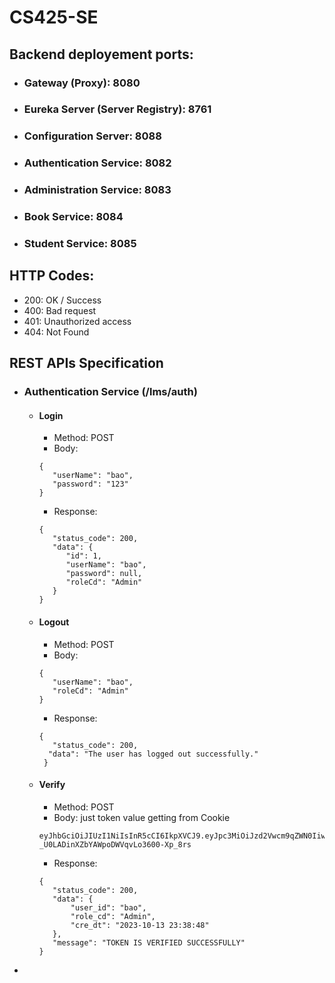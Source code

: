 # CS425-SE


## Backend deployement ports:
 - ### Gateway (Proxy): 8080
 - ### Eureka Server (Server Registry): 8761
 - ### Configuration Server: 8088
 - ### Authentication Service: 8082
 - ### Administration Service: 8083
 - ### Book Service: 8084
 - ### Student Service: 8085

## HTTP Codes:
 - 200: OK / Success
 - 400: Bad request
 - 401: Unauthorized access
 - 404: Not Found

## REST APIs Specification
 - ### Authentication Service (/lms/auth)
   - #### Login
     - Method: POST
     - Body:
     ```
     {
        "userName": "bao",
        "password": "123"
     }
     ```
     - Response:
     ```
     {
        "status_code": 200,
        "data": {
           "id": 1,
           "userName": "bao",
           "password": null,
           "roleCd": "Admin"
        }
     }
     ```
   - #### Logout
     - Method: POST
     - Body: 
     ```
     {
        "userName": "bao",
        "roleCd": "Admin"
     }
     ```
     - Response:
     ```
     {
        "status_code": 200,
       "data": "The user has logged out successfully."
      }
     ```
   - #### Verify
     - Method: POST
     - Body: just token value getting from Cookie
     ```
     eyJhbGciOiJIUzI1NiIsInR5cCI6IkpXVCJ9.eyJpc3MiOiJzd2Vwcm9qZWN0IiwiaWQiOiJiYW8iLCJyb2xlX2NkIjoiQWRtaW4iLCJjcmVfZHQiOjE2OTcyNTY2MTg4Mjl8.uDiD7act-_U0LADinXZbYAWpoDWVqvLo3600-Xp_8rs
     ```
     - Response:
     ```
     {
        "status_code": 200,
        "data": {
            "user_id": "bao",
            "role_cd": "Admin",
            "cre_dt": "2023-10-13 23:38:48"
        },
        "message": "TOKEN IS VERIFIED SUCCESSFULLY"
     }
     ```
 -  